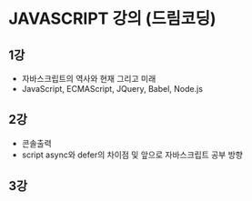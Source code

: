 # JAVASCRIPT 강의 (드림코딩)

## 1강
- 자바스크립트의 역사와 현재 그리고 미래
- JavaScript, ECMAScript, JQuery, Babel, Node.js

## 2강
- 콘솔출력
- script async와 defer의 차이점 및 앞으로 자바스크립트 공부 방향

## 3강